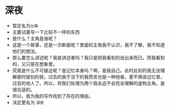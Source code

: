 # 深夜

- 暂定名为`分离`
- 主要试着写一下比较不一样的东西
- 是什么？主角是谁呢？
- 这是一个故事，还是一次断面呢？里面的主角我不认识，我不了解，我不知道他们的想法。
- 那么要怎么讲述呢？我是讲述者吗？我只是把我看到的说出来而已。而我看到的，又只是在想象里。
- 究竟是什么不可接近呢？是记忆本身吗？啊，是我自己。此时此刻的我无法理解彼时彼刻的我，过去的我于当下的我而言也是一种他者。更不用说记忆里，过去的他人了。所以，将我们处理为两个我永远不会完全理解的虚构主角，是很合适的。
- 所以，我为我的写作找到了存在的理由。
- 决定更名为 `深夜`
